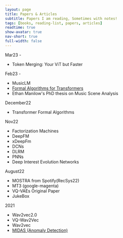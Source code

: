 ```yaml
---
layout: page
title: Papers & Articles
subtitle: Papers I am reading, Sometimes with notes!
tags: [books, reading-list, papers, articles]
readtime: true
show-avatar: true
nav-short: true
full-width: false
---
```


Mar23 -
- Token Merging: Your ViT but Faster

Feb23 - 
- MusicLM
- [Formal Algorithms for Transformers](https://arxiv.org/abs/2207.09238)
- Ethan Manilow's PhD thesis on Music Scene Analysis

December22
- Transformer Formal Algorithms

Nov22
- Factorization Machines
- DeepFM
- xDeepFm
- DCNs
- DLRM
- PNNs
- Deep Interest Evolution Networks

August22
- MOSTRA from Spotify(RecSys22)
- MT3 (google-magenta)
- VQ-VAEs Original Paper
- JukeBox

2021
- Wav2vec2.0
- VQ-Wav2Vec
- Wav2vec
- [MIDAS (Anomaly Detection)](https://arxiv.org/pdf/1911.04464.pdf)




